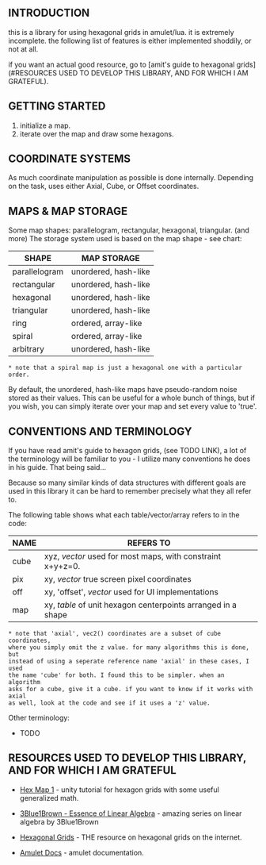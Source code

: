 
## INTRODUCTION

this is a library for using hexagonal grids in amulet/lua.
it is extremely incomplete. the following list of features is
either implemented shoddily, or not at all.

if you want an actual good resource, go to [amit's guide to hexagonal grids](#RESOURCES USED TO DEVELOP THIS LIBRARY, AND FOR WHICH I AM GRATEFUL).

## GETTING STARTED

1) initialize a map.
2) iterate over the map and draw some hexagons.

## COORDINATE SYSTEMS

As much coordinate manipulation as possible is done internally.
Depending on the task, uses either Axial, Cube, or Offset coordinates.

## MAPS & MAP STORAGE

Some map shapes: parallelogram, rectangular, hexagonal, triangular. (and more)
The storage system used is based on the map shape - see chart:

|       SHAPE       |                  MAP STORAGE                  |
| ----------------- | --------------------------------------------- |
| parallelogram     |   unordered, hash-like                        |
| rectangular       |   unordered, hash-like                        |
| hexagonal         |   unordered, hash-like                        |
| triangular        |   unordered, hash-like                        |
| ring              |   ordered, array-like                         |
| spiral            |   ordered, array-like                         |
| arbitrary         |   unordered, hash-like                        |

    * note that a spiral map is just a hexagonal one with a particular order.

By default, the unordered, hash-like maps have pseudo-random noise stored
as their values. This can be useful for a whole bunch of things, but if you
wish, you can simply iterate over your map and set every value to 'true'.

## CONVENTIONS AND TERMINOLOGY

If you have read amit's guide to hexagon grids, (see TODO LINK), a lot of the
terminology will be familiar to you - I utilize many conventions he does in
his guide. That being said...

Because so many similar kinds of data structures with different goals are used
in this library it can be hard to remember precisely what they all refer to.

The following table shows what each table/vector/array refers to in the code:

| NAME |                       REFERS TO                              |
| ---- | ------------------------------------------------------------ |
| cube | xyz, *vector* used for most maps, with constraint x+y+z=0.   |
| pix  | xy, *vector* true screen pixel coordinates                   |
| off  | xy, 'offset', *vector* used for UI implementations           |
| map  | xy, *table* of unit hexagon centerpoints arranged in a shape |

    * note that 'axial', vec2() coordinates are a subset of cube coordinates,
    where you simply omit the z value. for many algorithms this is done, but
    instead of using a seperate reference name 'axial' in these cases, I used
    the name 'cube' for both. I found this to be simpler. when an algorithm
    asks for a cube, give it a cube. if you want to know if it works with axial
    as well, look at the code and see if it uses a 'z' value.

Other terminology:

* TODO

## RESOURCES USED TO DEVELOP THIS LIBRARY, AND FOR WHICH I AM GRATEFUL

* [Hex Map 1](https://catlikecoding.com/unity/tutorials/hex-map/) - unity tutorial for hexagon grids with some useful generalized math.

* [3Blue1Brown - Essence of Linear Algebra](https://youtube.com/watch?v=fNk_zzaMoSs&list=PLZHQObOWTQDPD3MizzM2xVFitgF8hE_ab) - amazing series on linear algebra by 3Blue1Brown

* [Hexagonal Grids](https://redblobgames.com/grid/hexagons) - THE resource on hexagonal grids on the internet.

* [Amulet Docs](http://amulet.xyz/doc) - amulet documentation.


